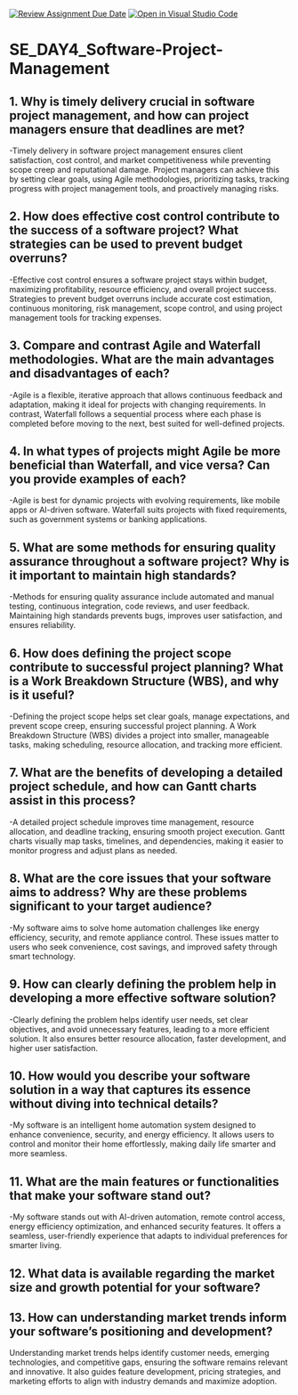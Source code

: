 [![Review Assignment Due Date](https://classroom.github.com/assets/deadline-readme-button-22041afd0340ce965d47ae6ef1cefeee28c7c493a6346c4f15d667ab976d596c.svg)](https://classroom.github.com/a/9pw6JKcu)
[![Open in Visual Studio Code](https://classroom.github.com/assets/open-in-vscode-2e0aaae1b6195c2367325f4f02e2d04e9abb55f0b24a779b69b11b9e10269abc.svg)](https://classroom.github.com/online_ide?assignment_repo_id=18491965&assignment_repo_type=AssignmentRepo)
# SE_DAY4_Software-Project-Management
## 1. Why is timely delivery crucial in software project management, and how can project managers ensure that deadlines are met?
-Timely delivery in software project management ensures client satisfaction, cost control, and market competitiveness while preventing scope creep and reputational damage. Project managers can achieve this by setting clear goals, using Agile methodologies, prioritizing tasks, tracking progress with project management tools, and proactively managing risks.
## 2. How does effective cost control contribute to the success of a software project? What strategies can be used to prevent budget overruns?
-Effective cost control ensures a software project stays within budget, maximizing profitability, resource efficiency, and overall project success. Strategies to prevent budget overruns include accurate cost estimation, continuous monitoring, risk management, scope control, and using project management tools for tracking expenses.

## 3. Compare and contrast Agile and Waterfall methodologies. What are the main advantages and disadvantages of each?
-Agile is a flexible, iterative approach that allows continuous feedback and adaptation, making it ideal for projects with changing requirements. In contrast, Waterfall follows a sequential process where each phase is completed before moving to the next, best suited for well-defined projects.
## 4. In what types of projects might Agile be more beneficial than Waterfall, and vice versa? Can you provide examples of each?
-Agile is best for dynamic projects with evolving requirements, like mobile apps or AI-driven software. Waterfall suits projects with fixed requirements, such as government systems or banking applications.

## 5. What are some methods for ensuring quality assurance throughout a software project? Why is it important to maintain high standards?
-Methods for ensuring quality assurance include automated and manual testing, continuous integration, code reviews, and user feedback. Maintaining high standards prevents bugs, improves user satisfaction, and ensures reliability.

## 6. How does defining the project scope contribute to successful project planning? What is a Work Breakdown Structure (WBS), and why is it useful?
-Defining the project scope helps set clear goals, manage expectations, and prevent scope creep, ensuring successful project planning. A Work Breakdown Structure (WBS) divides a project into smaller, manageable tasks, making scheduling, resource allocation, and tracking more efficient.

## 7. What are the benefits of developing a detailed project schedule, and how can Gantt charts assist in this process?
-A detailed project schedule improves time management, resource allocation, and deadline tracking, ensuring smooth project execution. Gantt charts visually map tasks, timelines, and dependencies, making it easier to monitor progress and adjust plans as needed.

## 8. What are the core issues that your software aims to address? Why are these problems significant to your target audience?
-My software aims to solve home automation challenges like energy efficiency, security, and remote appliance control. These issues matter to users who seek convenience, cost savings, and improved safety through smart technology.

## 9. How can clearly defining the problem help in developing a more effective software solution?
-Clearly defining the problem helps identify user needs, set clear objectives, and avoid unnecessary features, leading to a more efficient solution. It also ensures better resource allocation, faster development, and higher user satisfaction.

## 10. How would you describe your software solution in a way that captures its essence without diving into technical details?
-My software is an intelligent home automation system designed to enhance convenience, security, and energy efficiency. It allows users to control and monitor their home effortlessly, making daily life smarter and more seamless.

## 11. What are the main features or functionalities that make your software stand out?
-My software stands out with AI-driven automation, remote control access, energy efficiency optimization, and enhanced security features. It offers a seamless, user-friendly experience that adapts to individual preferences for smarter living.

## 12. What data is available regarding the market size and growth potential for your software?


## 13. How can understanding market trends inform your software’s positioning and development?
Understanding market trends helps identify customer needs, emerging technologies, and competitive gaps, ensuring the software remains relevant and innovative. It also guides feature development, pricing strategies, and marketing efforts to align with industry demands and maximize adoption.
